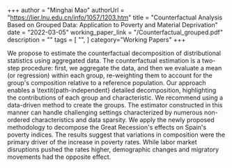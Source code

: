 +++
author = "Minghai Mao"
authorUrl = "https://lier.lnu.edu.cn/info/1057/1203.htm"
title = "Counterfactual Analysis Based on Grouped Data: Application to Poverty and Material Deprivation"
date = "2022-03-05"
working_paper_link  = "/Counterfactual_grouped.pdf" 
description = ""
tags = [
    "",
]
category="Working Papers"
+++

We propose to estimate the counterfactual decomposition of distributional statistics using aggregated data. The counterfactual estimation is a two-step procedure: first, we aggregate the data, and then we evaluate a mean (or regression) within each group, re-weighting them to account for the group's composition relative to a reference population. Our approach enables a \textit{path-independent} detailed decomposition, highlighting the contributions of each group and characteristic. We recommend using a data-driven method to create the groups. The estimator constructed in this manner can handle challenging settings characterized by numerous non-ordered characteristics and data sparsity. We apply the newly proposed methodology to decompose the Great Recession's effects on Spain's poverty indices. The results suggest that variations in composition were the primary driver of the increase in poverty rates. While labor market disruptions pushed the rates higher, demographic changes and migratory movements had the opposite effect.